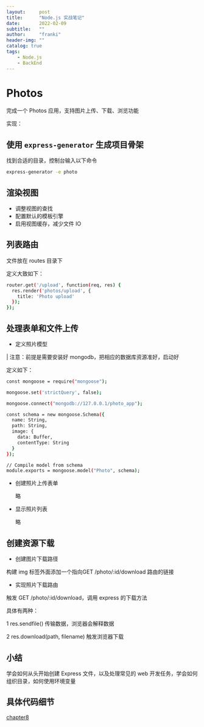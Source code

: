 ```yaml
---
layout:     post
title:      "Node.js 实战笔记"
date:       2022-02-09
subtitle:   ""
author:     "franki"
header-img: ""
catalog: true
tags:
    - Node.js
    - BackEnd
---
```


# Photos

完成一个 Photos 应用，支持图片上传、下载、浏览功能

实现：

## 使用 `express-generator` 生成项目骨架

找到合适的目录，控制台输入以下命令

```bash
express-generator -e photo
```

## 渲染视图

- 调整视图的查找
- 配置默认的模板引擎
- 启用视图缓存，减少文件 IO

## 列表路由

文件放在 routes 目录下

定义大致如下：

```bash
router.get('/upload', function(req, res) {
  res.render('photos/upload', {
    title: 'Photo upload'
  });
});
```

## 处理表单和文件上传

- 定义照片模型

| 注意：前提是需要安装好 mongodb，把相应的数据库资源准好，启动好

定义如下：

```bash
const mongoose = require("mongoose");

mongoose.set('strictQuery', false);

mongoose.connect("mongodb://127.0.0.1/photo_app");

const schema = new mongoose.Schema({
  name: String,
  path: String,
  image: {
    data: Buffer,
    contentType: String
  }
});

// Compile model from schema
module.exports = mongoose.model("Photo", schema);
```

- 创建照片上传表单
  
  略

- 显示照片列表

  略

## 创建资源下载

- 创建图片下载路径

构建 img 标签外面添加一个指向GET /photo/:id/download 路由的链接

- 实现照片下载路由

触发 GET /photo/:id/download，调用 express 的下载方法

具体有两种：

  1 res.sendfile() 传输数据，浏览器会解释数据
  
  2 res.download(path, filename) 触发浏览器下载

## 小结

学会如何从头开始创建 Express 文件，以及处理常见的 web 开发任务，学会如何组织目录，如何使用环境变量

## 具体代码细节

[chapter8](https://github.com/NikFranki/node-in-action/tree/master/chapter8)
